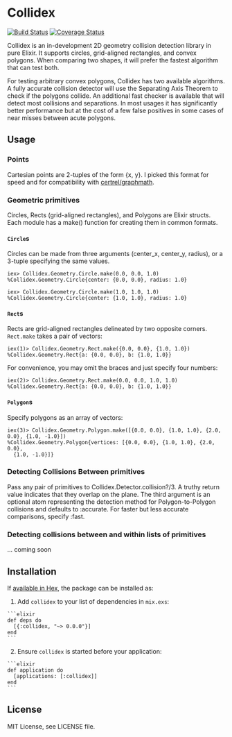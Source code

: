 # Collidex

[![Build Status](https://travis-ci.org/IdahoEv/collidex.svg?branch=master)](https://travis-ci.org/IdahoEv/collidex)
[![Coverage Status](https://coveralls.io/repos/github/IdahoEv/collidex/badge.svg?branch=master)](https://coveralls.io/github/IdahoEv/collidex?branch=master)

Collidex is an in-development 2D geometry collision detection library in pure
Elixir. It supports circles, grid-aligned rectangles, and convex polygons. When
comparing two shapes, it will prefer the fastest algorithm that can test both.

For testing arbitrary convex polygons, Collidex has two available algorithms.
A fully accurate collision detector will use the Separating Axis Theorem to
check if the polygons collide.  An additional fast checker is available that
will detect most collisions and separations. In most usages it has significantly
better performance but at the cost of a few false positives in some cases of
near misses between acute polygons.

## Usage

### Points

Cartesian points are 2-tuples of the form {x, y}. I picked this format for
speed and for compatibility with [certrel/graphmath](https://hex.pm/packages/graphmath).

### Geometric primitives

Circles, Rects (grid-aligned rectangles), and Polygons are Elixir structs.
Each module has a make() function for creating them in common formats.

#### `Circle`s
Circles can be made from three arguments (center_x, center_y, radius), or a
3-tuple specifying the same values.

```
iex> Collidex.Geometry.Circle.make(0.0, 0.0, 1.0)
%Collidex.Geometry.Circle{center: {0.0, 0.0}, radius: 1.0}

iex> Collidex.Geometry.Circle.make(1.0, 1.0, 1.0)
%Collidex.Geometry.Circle{center: {1.0, 1.0}, radius: 1.0}
```

#### `Rect`s

Rects are grid-aligned rectangles delineated by two opposite corners.
`Rect.make` takes a pair of vectors:

```
iex(1)> Collidex.Geometry.Rect.make({0.0, 0.0}, {1.0, 1.0})
%Collidex.Geometry.Rect{a: {0.0, 0.0}, b: {1.0, 1.0}}
```

For convenience, you may omit the braces and just specify four numbers:
```
iex(2)> Collidex.Geometry.Rect.make(0.0, 0.0, 1.0, 1.0)
%Collidex.Geometry.Rect{a: {0.0, 0.0}, b: {1.0, 1.0}}
```

#### `Polygon`s

Specify polygons as an array of vectors:

```
iex(3)> Collidex.Geometry.Polygon.make([{0.0, 0.0}, {1.0, 1.0}, {2.0, 0.0}, {1.0, -1.0}])
%Collidex.Geometry.Polygon{vertices: [{0.0, 0.0}, {1.0, 1.0}, {2.0, 0.0},
  {1.0, -1.0}]}
```

### Detecting Collisions Between primitives

Pass any pair of primitives to Collidex.Detector.collision?/3. A truthy return
value indicates that they overlap on the plane. The third argument is an
optional atom representing the detection method for Polygon-to-Polygon collisions
and defaults to :accurate. For faster but less accurate comparisons, specify :fast.

### Detecting collisions between and within lists of primitives

... coming soon

## Installation

If [available in Hex](https://hex.pm/docs/publish), the package can be installed as:

  1. Add `collidex` to your list of dependencies in `mix.exs`:

    ```elixir
    def deps do
      [{:collidex, "~> 0.0.0"}]
    end
    ```

  2. Ensure `collidex` is started before your application:

    ```elixir
    def application do
      [applications: [:collidex]]
    end
    ```

## License

MIT License, see LICENSE file.
